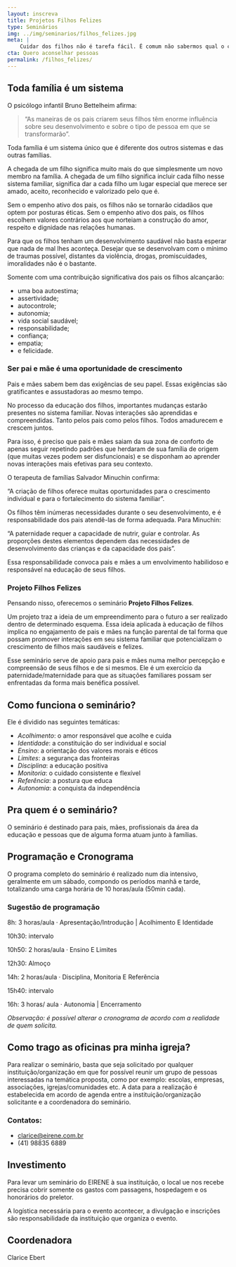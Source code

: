 ```yaml
---
layout: inscreva
title: Projetos Filhos Felizes
type: Seminários
img: ../img/seminarios/filhos_felizes.jpg
meta: |
    Cuidar dos filhos não é tarefa fácil. É comum não sabermos qual o caminho a seguir. Esse seminário é baseado no engajamento dos pais para potencializar um crescimento saudável dos seus filhos.
cta: Quero aconselhar pessoas
permalink: /filhos_felizes/
---
```


## Toda família é um sistema

O psicólogo infantil Bruno Bettelheim afirma:

>“As maneiras de os pais criarem seus filhos têm enorme influência sobre seu desenvolvimento e sobre o tipo de pessoa em que se transformarão”.

Toda família é um sistema único que é diferente dos outros sistemas e das outras famílias.

A chegada de um filho significa muito mais do que simplesmente um novo membro na família. A chegada de um filho significa incluir cada filho nesse sistema familiar, significa dar a cada filho um lugar especial que merece ser amado, aceito, reconhecido e valorizado pelo que é.

Sem o empenho ativo dos pais, os filhos não se tornarão cidadãos que optem por posturas éticas. Sem o empenho ativo dos pais, os filhos escolhem valores contrários aos que norteiam a construção do amor, respeito e dignidade nas relações humanas.  

Para que os filhos tenham um desenvolvimento saudável não basta esperar que nada de mal lhes aconteça. Desejar que se desenvolvam com o mínimo de traumas possível, distantes da violência, drogas, promiscuidades, imoralidades não é o bastante.

Somente com uma contribuição significativa dos pais os filhos alcançarão:

* uma boa autoestima;
* assertividade;
* autocontrole;
* autonomia;
* vida social saudável;
* responsabilidade;
* confiança;
* empatia;
* e felicidade.

### Ser pai e mãe é uma oportunidade de crescimento

Pais e mães sabem bem das exigências de seu papel. Essas exigências são gratificantes e assustadoras ao mesmo tempo.

No processo da educação dos filhos, importantes mudanças estarão presentes no sistema familiar. Novas interações são aprendidas e compreendidas. Tanto pelos pais como pelos filhos. Todos amadurecem e crescem juntos.

Para isso, é preciso que pais e mães saiam da sua zona de conforto de apenas seguir repetindo padrões que herdaram de sua família de origem (que muitas vezes podem ser disfuncionais) e se disponham ao aprender novas interações mais efetivas para seu contexto.

O terapeuta de famílias Salvador Minuchin confirma:

 “A criação de filhos oferece muitas oportunidades para o crescimento individual e para o fortalecimento do sistema familiar”.

Os filhos têm inúmeras necessidades durante o seu desenvolvimento, e é responsabilidade dos pais atendê-las de forma adequada. Para Minuchin:

 “A paternidade requer a capacidade de nutrir, guiar e controlar. As proporções destes elementos dependem das necessidades de desenvolvimento das crianças e da capacidade dos pais”.

Essa responsabilidade convoca pais e mães a um envolvimento habilidoso e responsável na educação de seus filhos.

### Projeto Filhos Felizes

Pensando nisso, oferecemos o seminário **Projeto Filhos Felizes**.

Um projeto traz a ideia de um empreendimento para o futuro a ser realizado dentro de determinado esquema. Essa ideia aplicada à educação de filhos implica no engajamento de pais e mães na função parental de tal forma que possam promover interações em seu sistema familiar que potencializam o crescimento de filhos mais saudáveis e felizes.

Esse seminário serve de apoio para pais e mães numa melhor percepção e compreensão de seus filhos e de si mesmos. Ele é um exercício da paternidade/maternidade para que as situações familiares possam ser enfrentadas da forma mais benéfica possível.

## Como funciona o seminário?

Ele é dividido nas seguintes temáticas:

* *Acolhimento*: o amor responsável que acolhe e cuida
* *Identidade*: a constituição do ser individual e social
* *Ensino*: a orientação dos valores morais e éticos
* *Limites*: a segurança das fronteiras
* *Disciplina*: a educação positiva
* *Monitoria*: o cuidado consistente e flexível
* *Referência*: a postura que educa
* *Autonomia*: a conquista da independência

## Pra quem é o seminário?

O seminário é destinado para pais, mães, profissionais da área da educação e pessoas que de alguma forma atuam junto à famílias.

## Programação e Cronograma

O programa completo do seminário é realizado num dia intensivo, geralmente em um sábado, compondo os períodos manhã e tarde, totalizando uma carga horária de 10 horas/aula (50min cada).

### Sugestão de programação

8h: 3 horas/aula · Apresentação/Introdução | Acolhimento E Identidade

10h30: intervalo

10h50: 2 horas/aula · Ensino E Limites

12h30: Almoço

14h: 2 horas/aula · Disciplina, Monitoria E Referência

15h40: intervalo

16h: 3 horas/ aula · Autonomia | Encerramento

*Observação: é possível alterar o cronograma de acordo com a realidade de quem solicita.*

## Como trago as oficinas pra minha igreja?

Para realizar o seminário, basta que seja solicitado por qualquer instituição/organização em que for possível reunir um grupo de pessoas interessadas na temática proposta, como por exemplo: escolas, empresas, associações, igrejas/comunidades etc. A data para a realização é estabelecida em acordo de agenda entre a instituição/organização solicitante e a coordenadora do seminário.

### Contatos:

* clarice@eirene.com.br
* (41) 98835 6889

## Investimento

Para levar um seminário do EIRENE à sua instituição, o local ue nos recebe precisa cobrir somente os gastos com passagens, hospedagem e os honorários do preletor.

A logística necessária para o evento acontecer, a divulgação e inscrições são responsabilidade da instituição que organiza o evento.

## Coordenadora

Clarice Ebert
